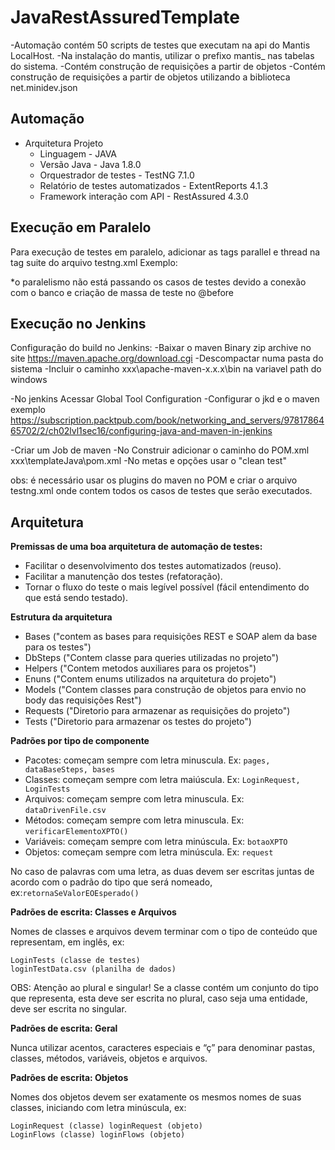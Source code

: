 # JavaRestAssuredTemplate

-Automação contém 50 scripts de testes que executam na api do Mantis LocalHost.
-Na instalação do mantis, utilizar o prefixo mantis_ nas tabelas do sistema.
-Contém construção de requisições a partir de objetos
-Contém construção de requisições a partir de objetos utilizando a biblioteca net.minidev.json

## Automação

- Arquitetura Projeto
	- Linguagem		- JAVA
	- Versão Java - Java 1.8.0
	- Orquestrador de testes - TestNG 7.1.0
	- Relatório de testes automatizados - ExtentReports 4.1.3
	- Framework interação com API - RestAssured 4.3.0 

## Execução em Paralelo

Para execução de testes em paralelo, adicionar as tags parallel e thread na tag suite do arquivo testng.xml
Exemplo:
<suite name="All Test Suite"  parallel="methods" thread-count="3" >	

*o paralelismo não está passando os casos de testes devido a conexão com o banco e criação de massa de teste no @before

## Execução no Jenkins

Configuração do build no Jenkins: 
-Baixar o maven Binary zip archive no site https://maven.apache.org/download.cgi 
-Descompactar numa pasta do sistema 
-Incluir o caminho xxx\apache-maven-x.x.x\bin na variavel path do windows

-No jenkins Acessar Global Tool Configuration 
-Configurar o jkd e o maven exemplo https://subscription.packtpub.com/book/networking_and_servers/9781786465702/2/ch02lvl1sec16/configuring-java-and-maven-in-jenkins

-Criar um Job de maven 
-No Construir adicionar o caminho do POM.xml xxx\templateJava\pom.xml 
-No metas e opções usar o "clean test"

obs: é necessário usar os plugins do maven no POM e criar o arquivo testng.xml onde contem todos os casos de testes que serão executados.

## Arquitetura

**Premissas de uma boa arquitetura de automação de testes:**
*  Facilitar o desenvolvimento dos testes automatizados (reuso).
*  Facilitar a manutenção dos testes (refatoração).
*  Tornar o fluxo do teste o mais legível possível (fácil entendimento do que está sendo testado).

**Estrutura da arquitetura**

  - Bases ("contem as bases para requisições REST e SOAP alem da base para os testes")
  - DbSteps ("Contem classe para queries utilizadas no projeto")
  - Helpers ("Contem metodos auxiliares para os projetos")
  - Enuns ("Contem enums utilizados na arquitetura do projeto")
  - Models ("Contem classes para construção de objetos para envio no body das requisições Rest")
  - Requests ("Diretorio para armazenar as requisições do projeto")
  - Tests ("Diretorio para armazenar os testes do projeto")
  
 **Padrões por tipo de componente**

* Pacotes: começam sempre com letra minuscula. Ex: `pages, dataBaseSteps, bases`
* Classes: começam sempre com letra maiúscula. Ex: `LoginRequest, LoginTests`
* Arquivos: começam sempre com letra minuscula. Ex: `dataDrivenFile.csv`
* Métodos: começam sempre com letra minuscula. Ex: `verificarElementoXPTO()`
* Variáveis: começam sempre com letra minúscula. Ex: `botaoXPTO`
* Objetos: começam sempre com letra minúscula. Ex: `request`

No caso de palavras com uma letra, as duas devem ser escritas juntas de acordo com o padrão do tipo que será nomeado, ex:`retornaSeValorEOEsperado()`



**Padrões de escrita: Classes e Arquivos**

Nomes de classes e arquivos devem terminar com o tipo de conteúdo que representam, em inglês, ex:

```
LoginTests (classe de testes)
loginTestData.csv (planilha de dados)
```

OBS: Atenção ao plural e singular! Se a classe contém um conjunto do tipo que representa, esta deve ser escrita no plural, caso seja uma entidade, deve ser escrita no singular.


**Padrões de escrita: Geral**

Nunca utilizar acentos, caracteres especiais e “ç” para denominar pastas, classes, métodos, variáveis, objetos e arquivos.

**Padrões de escrita: Objetos**

Nomes dos objetos devem ser exatamente os mesmos nomes de suas classes, iniciando com letra minúscula, ex:

```
LoginRequest (classe) loginRequest (objeto)
LoginFlows (classe) loginFlows (objeto)
```

